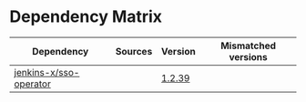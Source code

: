 # Dependency Matrix

Dependency | Sources | Version | Mismatched versions
---------- | ------- | ------- | -------------------
[jenkins-x/sso-operator](https://github.com/jenkins-x/sso-operator) |  | [1.2.39]() | 
